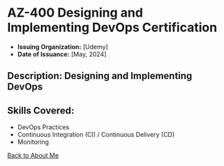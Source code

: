 # AZ-400 Designing and Implementing DevOps Certification

- **Issuing Organization:** [Udemy]
- **Date of Issuance:** [May, 2024]


## Description: Designing and Implementing DevOps


## Skills Covered:
- DevOps Practices
- Continuous Integration (CI) / Continuous Delivery (CD)
- Monitoring
  



[Back to About Me](README.md)
